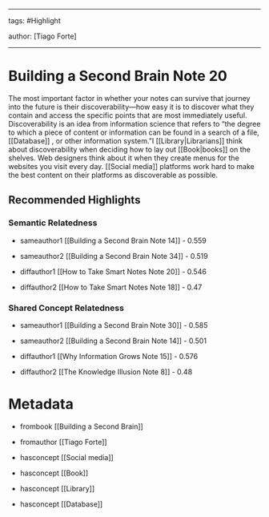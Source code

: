 




---

tags: #Highlight

author: [Tiago Forte]

---
# Building a Second Brain Note 20




The most important factor in whether your notes can survive that journey into the future is their discoverability—how easy it is to discover what they contain and access the specific points that are most immediately useful. Discoverability is an idea from information science that refers to “the degree to which a piece of content or information can be found in a search of a file,  [[Database]] , or other information system.”I  [[Library|Librarians]]  think about discoverability when deciding how to lay out  [[Book|books]]  on the shelves. Web designers think about it when they create menus for the websites you visit every day.  [[Social media]]  platforms work hard to make the best content on their platforms as discoverable as possible.


## Recommended Highlights

### Semantic Relatedness


- sameauthor1 [[Building a Second Brain Note 14]] - 0.559

- sameauthor2 [[Building a Second Brain Note 34]] - 0.519

- diffauthor1 [[How to Take Smart Notes Note 20]] - 0.546

- diffauthor2 [[How to Take Smart Notes Note 18]] - 0.47
### Shared Concept Relatedness


- sameauthor1 [[Building a Second Brain Note 30]] - 0.585

- sameauthor2 [[Building a Second Brain Note 14]] - 0.501

- diffauthor1 [[Why Information Grows Note 15]] - 0.576

- diffauthor2 [[The Knowledge Illusion Note 8]] - 0.48
# Metadata


- frombook [[Building a Second Brain]]

- fromauthor [[Tiago Forte]]

- hasconcept [[Social media]]

- hasconcept [[Book]]

- hasconcept [[Library]]

- hasconcept [[Database]]